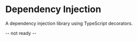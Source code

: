 # Dependency Injection

A dependency injection library using TypeScript decorators.

-- not ready --
